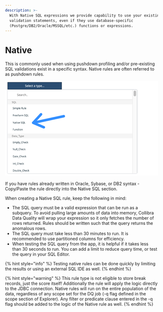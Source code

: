 ```yaml
---
description: >-
  With Native SQL expressions we provide capability to use your existing
  validation statements, even if they use database-specific
  (Postgre/DB2/Oracle/MSSQL/etc.) functions or expressions.
---
```


# Native

This is commonly used when using pushdown profiling and/or pre-existing SQL validations exist in a specific syntax. Native rules are often referred to as pushdown rules.

![](<../../../../.gitbook/assets/image (65).png>)

If you have rules already written in Oracle, Sybase, or DB2 syntax - Copy/Paste the rule directly into the Native SQL section.

When creating a Native SQL rule, keep the following in mind:

* The SQL query must be a valid expression that can be run as a subquery. To avoid pulling large amounts of data into memory, Collibra Data Quality will wrap your expression so it only fetches the number of rows returned. Rules should be written such that the query returns the anomalous rows.
* The SQL query must take less than 30 minutes to run. It is recommended to use partitioned columns for efficiency.
* When testing the SQL query from the app, it is helpful if it takes less than 30 seconds to run. You can add a limit to reduce query time, or test the query in your SQL Editor.

{% hint style="info" %}
Testing native rules can be done quickly by limiting the results or using an external SQL IDE as well.
{% endhint %}

{% hint style="warning" %}
This rule type is not eligible to store break records, just the score itself! Additionally the rule will apply the logic directly to the JDBC connection. Native rules will run on the entire population of the data, regardless of any scope set for the DQ job (-q flag defined in the scope section of Explorer). Any filter or predicate clause entered in the -q flag should be added to the logic of the Native rule as well.
{% endhint %}
